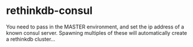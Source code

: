 # rethinkdb-consul

You need to pass in the MASTER environment, and set the ip address of a known consul server. Spawning multiples of these will automatically create a rethinkdb cluster... 